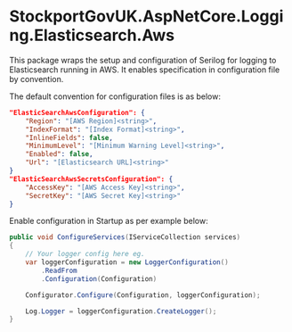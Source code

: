 # StockportGovUK.AspNetCore.Logging.Elasticsearch.Aws
This package wraps the setup and configuration of Serilog for logging to Elasticsearch running in AWS. It enables specification in configuration file by convention.

The default convention for configuration files is as below:
```json
"ElasticSearchAwsConfiguration": {
    "Region": "[AWS Region]<string>",
    "IndexFormat": "[Index Format]<string>",
    "InlineFields": false,
    "MinimumLevel": "[Minimum Warning Level]<string>",
    "Enabled": false,
    "Url": "[Elasticsearch URL]<string>"
}
"ElasticSearchAwsSecretsConfiguration": {
    "AccessKey": "[AWS Access Key]<string>",
    "SecretKey": "[AWS Secret Key]<string>"
}
```

Enable configuration in Startup as per example below:
```C#
public void ConfigureServices(IServiceCollection services)
{
    // Your logger config here eg.
    var loggerConfiguration = new LoggerConfiguration()
        .ReadFrom
        .Configuration(Configuration)

    Configurator.Configure(Configuration, loggerConfiguration);

    Log.Logger = loggerConfiguration.CreateLogger();
}
```